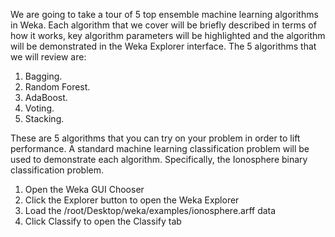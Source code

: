 We are going to take a tour of 5 top ensemble machine learning algorithms in Weka. Each
algorithm that we cover will be briefly described in terms of how it works, key algorithm
parameters will be highlighted and the algorithm will be demonstrated in the Weka Explorer
interface. The 5 algorithms that we will review are:
1. Bagging.
2. Random Forest.
3. AdaBoost.
4. Voting.
5. Stacking.

These are 5 algorithms that you can try on your problem in order to lift performance. A
standard machine learning classification problem will be used to demonstrate each algorithm.
Specifically, the Ionosphere binary classification problem. 

1. Open the Weka GUI Chooser
2. Click the Explorer button to open the Weka Explorer
3. Load the /root/Desktop/weka/examples/ionosphere.arff data
4. Click Classify to open the Classify tab
